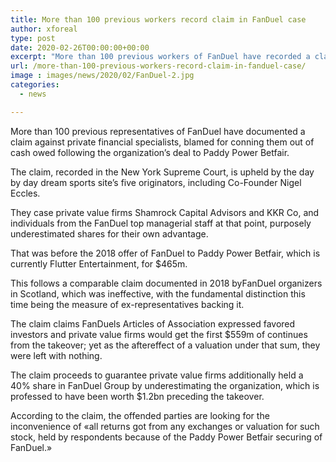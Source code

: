 ```yaml
---
title: More than 100 previous workers record claim in FanDuel case
author: xforeal 
type: post
date: 2020-02-26T00:00:00+00:00
excerpt: "More than 100 previous workers of FanDuel have recorded a claim against private financial specialists, blamed for swindling them out of cash owed following the organization's deal to Paddy Power Betfair "
url: /more-than-100-previous-workers-record-claim-in-fanduel-case/
image : images/news/2020/02/FanDuel-2.jpg
categories:
  - news

---
```

More than 100 previous representatives of FanDuel have documented a claim against private financial specialists, blamed for conning them out of cash owed following the organization&#8217;s deal to Paddy Power Betfair. 

The claim, recorded in the New York Supreme Court, is upheld by the day by day dream sports site&#8217;s five originators, including Co-Founder Nigel Eccles. 

They case private value firms Shamrock Capital Advisors and KKR Co, and individuals from the FanDuel top managerial staff at that point, purposely underestimated shares for their own advantage. 

That was before the 2018 offer of FanDuel to Paddy Power Betfair, which is currently Flutter Entertainment, for $465m. 

This follows a comparable claim documented in 2018 byFanDuel organizers in Scotland, which was ineffective, with the fundamental distinction this time being the measure of ex-representatives backing it. 

The claim claims FanDuels Articles of Association expressed favored investors and private value firms would get the first $559m of continues from the takeover; yet as the aftereffect of a valuation under that sum, they were left with nothing. 

The claim proceeds to guarantee private value firms additionally held a 40&percnt; share in FanDuel Group by underestimating the organization, which is professed to have been worth $1.2bn preceding the takeover. 

According to the claim, the offended parties are looking for the inconvenience of &#171;all returns got from any exchanges or valuation for such stock, held by respondents because of the Paddy Power Betfair securing of FanDuel.&#187;